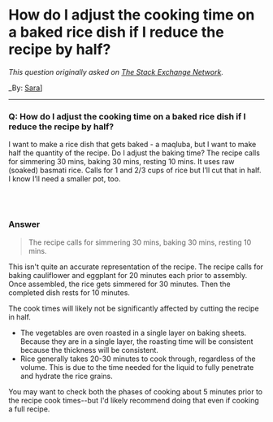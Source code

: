 ﻿# How do I adjust the cooking time on a baked rice dish if I reduce the recipe by half?

_This question originally asked on [The Stack Exchange Network](https://cooking.stackexchange.com/q/102614)._

_By: [Sara](https://cooking.stackexchange.com/u/78765)]
<br><hr>
### Q: How do I adjust the cooking time on a baked rice dish if I reduce the recipe by half?
<p>I want to make a rice dish that gets baked - a maqluba, but I want to make half the quantity of the recipe. Do I adjust the baking time? The recipe calls for simmering 30 mins, baking 30 mins, resting 10 mins. It uses raw (soaked) basmati rice. Calls for 1 and 2/3 cups of rice but I’ll cut that in half. I know I’ll need a smaller pot, too.</p>

<br><br>
### Answer 
<blockquote>
  <p>The recipe calls for simmering 30 mins, baking 30 mins, resting 10 mins.</p>
</blockquote>

<p>This isn't quite an accurate representation of the recipe. The recipe calls for baking cauliflower and eggplant for 20 minutes each prior to assembly. Once assembled, the rice gets simmered for 30 minutes. Then the completed dish rests for 10 minutes. </p>

<p>The cook times will likely not be significantly affected by cutting the recipe in half. </p>

<ul>
<li>The vegetables are oven roasted in a single layer on baking sheets. Because they are in a single layer, the roasting time will be consistent because the thickness will be consistent. </li>
<li>Rice generally takes 20-30 minutes to cook through, regardless of the volume. This is due to the time needed for the liquid to fully penetrate and hydrate the rice grains. </li>
</ul>

<p>You may want to check both the phases of cooking about 5 minutes prior to the recipe cook times--but I'd likely recommend doing that even if cooking a full recipe.</p>

